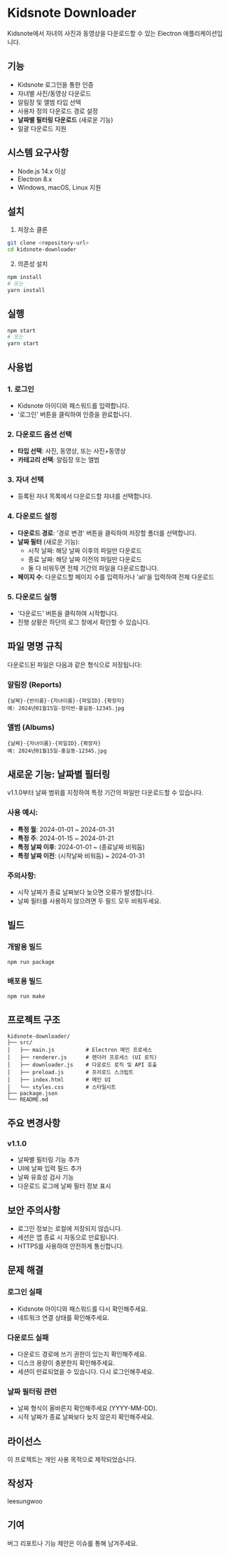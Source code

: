 # Kidsnote Downloader

Kidsnote에서 자녀의 사진과 동영상을 다운로드할 수 있는 Electron 애플리케이션입니다.

## 기능

- Kidsnote 로그인을 통한 인증
- 자녀별 사진/동영상 다운로드
- 알림장 및 앨범 타입 선택
- 사용자 정의 다운로드 경로 설정
- **날짜별 필터링 다운로드** (새로운 기능)
- 일괄 다운로드 지원

## 시스템 요구사항

- Node.js 14.x 이상
- Electron 8.x
- Windows, macOS, Linux 지원

## 설치

1. 저장소 클론
```bash
git clone <repository-url>
cd kidsnote-downloader
```

2. 의존성 설치
```bash
npm install
# 또는
yarn install
```

## 실행

```bash
npm start
# 또는
yarn start
```

## 사용법

### 1. 로그인
- Kidsnote 아이디와 패스워드를 입력합니다.
- '로그인' 버튼을 클릭하여 인증을 완료합니다.

### 2. 다운로드 옵션 선택
- **타입 선택**: 사진, 동영상, 또는 사진+동영상
- **카테고리 선택**: 알림장 또는 앨범

### 3. 자녀 선택
- 등록된 자녀 목록에서 다운로드할 자녀를 선택합니다.

### 4. 다운로드 설정
- **다운로드 경로**: '경로 변경' 버튼을 클릭하여 저장할 폴더를 선택합니다.
- **날짜 필터** (새로운 기능):
  - 시작 날짜: 해당 날짜 이후의 파일만 다운로드
  - 종료 날짜: 해당 날짜 이전의 파일만 다운로드
  - 둘 다 비워두면 전체 기간의 파일을 다운로드합니다.
- **페이지 수**: 다운로드할 페이지 수를 입력하거나 'all'을 입력하여 전체 다운로드

### 5. 다운로드 실행
- '다운로드' 버튼을 클릭하여 시작합니다.
- 진행 상황은 하단의 로그 창에서 확인할 수 있습니다.

## 파일 명명 규칙

다운로드된 파일은 다음과 같은 형식으로 저장됩니다:

### 알림장 (Reports)
```
{날짜}-{반이름}-{자녀이름}-{파일ID}.{확장자}
예: 2024년01월15일-장미반-홍길동-12345.jpg
```

### 앨범 (Albums)
```
{날짜}-{자녀이름}-{파일ID}.{확장자}
예: 2024년01월15일-홍길동-12345.jpg
```

## 새로운 기능: 날짜별 필터링

v1.1.0부터 날짜 범위를 지정하여 특정 기간의 파일만 다운로드할 수 있습니다.

### 사용 예시:
- **특정 월**: 2024-01-01 ~ 2024-01-31
- **특정 주**: 2024-01-15 ~ 2024-01-21
- **특정 날짜 이후**: 2024-01-01 ~ (종료날짜 비워둠)
- **특정 날짜 이전**: (시작날짜 비워둠) ~ 2024-01-31

### 주의사항:
- 시작 날짜가 종료 날짜보다 늦으면 오류가 발생합니다.
- 날짜 필터를 사용하지 않으려면 두 필드 모두 비워두세요.

## 빌드

### 개발용 빌드
```bash
npm run package
```

### 배포용 빌드
```bash
npm run make
```

## 프로젝트 구조

```
kidsnote-downloader/
├── src/
│   ├── main.js          # Electron 메인 프로세스
│   ├── renderer.js      # 렌더러 프로세스 (UI 로직)
│   ├── downloader.js    # 다운로드 로직 및 API 호출
│   ├── preload.js       # 프리로드 스크립트
│   ├── index.html       # 메인 UI
│   └── styles.css       # 스타일시트
├── package.json
└── README.md
```

## 주요 변경사항

### v1.1.0
- 날짜별 필터링 기능 추가
- UI에 날짜 입력 필드 추가
- 날짜 유효성 검사 기능
- 다운로드 로그에 날짜 필터 정보 표시

## 보안 주의사항

- 로그인 정보는 로컬에 저장되지 않습니다.
- 세션은 앱 종료 시 자동으로 만료됩니다.
- HTTPS를 사용하여 안전하게 통신합니다.

## 문제 해결

### 로그인 실패
- Kidsnote 아이디와 패스워드를 다시 확인해주세요.
- 네트워크 연결 상태를 확인해주세요.

### 다운로드 실패
- 다운로드 경로에 쓰기 권한이 있는지 확인해주세요.
- 디스크 용량이 충분한지 확인해주세요.
- 세션이 만료되었을 수 있습니다. 다시 로그인해주세요.

### 날짜 필터링 관련
- 날짜 형식이 올바른지 확인해주세요 (YYYY-MM-DD).
- 시작 날짜가 종료 날짜보다 늦지 않은지 확인해주세요.

## 라이선스

이 프로젝트는 개인 사용 목적으로 제작되었습니다.

## 작성자

leesungwoo

## 기여

버그 리포트나 기능 제안은 이슈를 통해 남겨주세요.